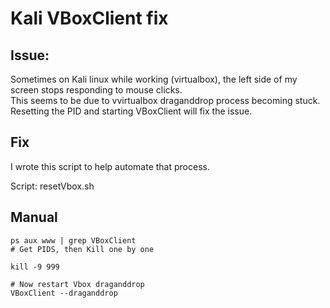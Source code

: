 # Kali VBoxClient fix

## Issue: 

Sometimes on Kali linux while working (virtualbox), the left side of my screen stops responding to mouse clicks.  
This seems to be due to vvirtualbox draganddrop process becoming stuck. 
Resetting the PID and starting VBoxClient will fix the issue. 

## Fix

I wrote this script to help automate that process.

Script: resetVbox.sh


## Manual 

```
ps aux www | grep VBoxClient
# Get PIDS, then Kill one by one

kill -9 999

# Now restart Vbox draganddrop
VBoxClient --draganddrop
```

